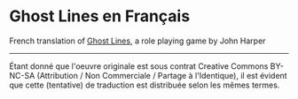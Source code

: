 # Ghost Lines en Français

French translation of [Ghost Lines](http://www.onesevendesign.com/ghostlines/), a role playing game by John Harper

----

Étant donné que l'oeuvre originale est sous contrat Creative Commons BY-NC-SA
(Attribution / Non Commerciale / Partage à l'Identique), il est évident que 
cette (tentative) de traduction est distribuée selon les mêmes termes.

